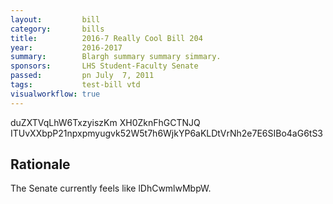 ```yaml
---
layout:         bill
category:       bills
title:          2016-7 Really Cool Bill 204
year:           2016-2017
summary:        Blargh summary summary simmary.
sponsors:       LHS Student-Faculty Senate
passed:         pn July  7, 2011
tags:           test-bill vtd
visualworkflow: true
---
```



duZXTVqLhW6TxzyiszKm XH0ZknFhGCTNJQ ITUvXXbpP21npxpmyugvk52W5t7h6WjkYP6aKLDtVrNh2e7E6SIBo4aG6tS3 




Rationale
---------
The Senate currently feels like lDhCwmlwMbpW.
